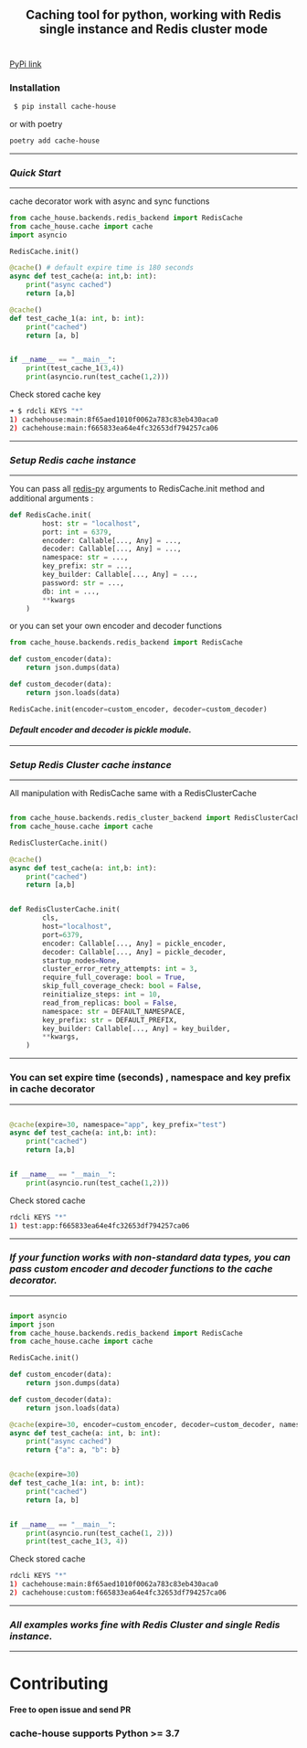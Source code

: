 
<div align="center"> <h2> Caching tool for python, working with Redis single instance and Redis cluster mode <h1> </div>


[PyPi link](https://pypi.org/project/cache-house/)

### Installation ###

```sh
 $ pip install cache-house 
```
or with poetry
```sh
poetry add cache-house
```


*****
### ***Quick Start*** ###
*****

cache decorator work with async and sync functions

```python
from cache_house.backends.redis_backend import RedisCache
from cache_house.cache import cache
import asyncio

RedisCache.init()

@cache() # default expire time is 180 seconds
async def test_cache(a: int,b: int):
    print("async cached")
    return [a,b]

@cache()
def test_cache_1(a: int, b: int):
    print("cached")
    return [a, b]


if __name__ == "__main__":
    print(test_cache_1(3,4))
    print(asyncio.run(test_cache(1,2)))
```

Check stored cache key
```sh
➜ $ rdcli KEYS "*"
1) cachehouse:main:8f65aed1010f0062a783c83eb430aca0
2) cachehouse:main:f665833ea64e4fc32653df794257ca06

```

*****
### ***Setup Redis cache instance***
*****

You can pass all [redis-py](https://github.com/redis/redis-py) arguments to  RedisCache.init method and additional arguments : 

```python
def RedisCache.init(
        host: str = "localhost",
        port: int = 6379,
        encoder: Callable[..., Any] = ...,
        decoder: Callable[..., Any] = ...,
        namespace: str = ...,
        key_prefix: str = ...,
        key_builder: Callable[..., Any] = ...,
        password: str = ...,
        db: int = ...,
        **kwargs
    )
```
or you can set your own encoder and decoder functions

```python
from cache_house.backends.redis_backend import RedisCache

def custom_encoder(data):
    return json.dumps(data)

def custom_decoder(data):
    return json.loads(data)

RedisCache.init(encoder=custom_encoder, decoder=custom_decoder)

```

#### ***Default encoder and decoder is pickle module.***

*****
### ***Setup Redis Cluster cache instance***
*****

All manipulation with RedisCache  same with a RedisClusterCache

```python

from cache_house.backends.redis_cluster_backend import RedisClusterCache
from cache_house.cache import cache

RedisClusterCache.init()

@cache()
async def test_cache(a: int,b: int):
    print("cached")
    return [a,b]

```

```python 

def RedisClusterCache.init(
        cls,
        host="localhost",
        port=6379,
        encoder: Callable[..., Any] = pickle_encoder,
        decoder: Callable[..., Any] = pickle_decoder,
        startup_nodes=None,
        cluster_error_retry_attempts: int = 3,
        require_full_coverage: bool = True,
        skip_full_coverage_check: bool = False,
        reinitialize_steps: int = 10,
        read_from_replicas: bool = False,
        namespace: str = DEFAULT_NAMESPACE,
        key_prefix: str = DEFAULT_PREFIX,
        key_builder: Callable[..., Any] = key_builder,
        **kwargs,
    )
```


*****
### You can set expire time (seconds) , namespace and key prefix in cache decorator ###
*****

```python

@cache(expire=30, namespace="app", key_prefix="test") 
async def test_cache(a: int,b: int):
    print("cached")
    return [a,b]


if __name__ == "__main__":
    print(asyncio.run(test_cache(1,2)))
```
Check stored cache
```sh
rdcli KEYS "*"
1) test:app:f665833ea64e4fc32653df794257ca06
```

*****
### ***If your function works with non-standard data types, you can pass custom encoder and decoder functions to the *cache* decorator.***
*****

```python

import asyncio
import json
from cache_house.backends.redis_backend import RedisCache
from cache_house.cache import cache

RedisCache.init()

def custom_encoder(data):
    return json.dumps(data)

def custom_decoder(data):
    return json.loads(data)

@cache(expire=30, encoder=custom_encoder, decoder=custom_decoder, namespace="custom")
async def test_cache(a: int, b: int):
    print("async cached")
    return {"a": a, "b": b}


@cache(expire=30)
def test_cache_1(a: int, b: int):
    print("cached")
    return [a, b]


if __name__ == "__main__":
    print(asyncio.run(test_cache(1, 2)))
    print(test_cache_1(3, 4))

```

Check stored cache
```sh
rdcli KEYS "*"
1) cachehouse:main:8f65aed1010f0062a783c83eb430aca0
2) cachehouse:custom:f665833ea64e4fc32653df794257ca06
```
*****
### ***All examples works fine with Redis Cluster and single Redis instance.***
*****

# Contributing #

#### Free to open issue and send PR ####

### cache-house  supports Python >= 3.7
